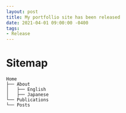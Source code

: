 ```yaml
---
layout: post
title: My portfollio site has been released
date: 2021-04-01 09:00:00 -0400
tags:
- Release
---
```


# Sitemap

```
Home
├── About
│   ├── English
│   ├── Japanese
└── Publications
└── Posts
```
